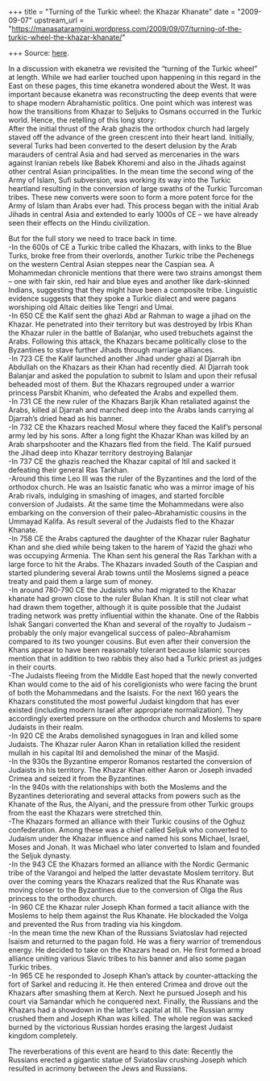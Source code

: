 +++
title = "Turning of the Turkic wheel: the Khazar Khanate"
date = "2009-09-07"
upstream_url = "https://manasataramgini.wordpress.com/2009/09/07/turning-of-the-turkic-wheel-the-khazar-khanate/"

+++
Source: [here](https://manasataramgini.wordpress.com/2009/09/07/turning-of-the-turkic-wheel-the-khazar-khanate/).

In a discussion with ekanetra we revisited the “turning of the Turkic
wheel” at length. While we had earlier touched upon happening in this
regard in the East on these pages, this time ekanetra wondered about the
West. It was important because ekanetra was reconstructing the deep
events that were to shape modern Abrahamistic politics. One point which
was interest was how the transitions from Khazar to Seljuks to Osmans
occurred in the Turkic world. Hence, the retelling of this long story:  
After the initial thrust of the Arab ghazis the orthodox church had
largely staved off the advance of the green crescent into their heart
land. Initially, several Turks had been converted to the desert delusion
by the Arab marauders of central Asia and had served as mercenaries in
the wars against Iranian rebels like Babek Khoremi and also in the
Jihads against other central Asian principalities. In the mean time the
second wing of the Army of Islam, Sufi subversion, was working its way
into the Turkic heartland resulting in the conversion of large swaths of
the Turkic Turcoman tribes. These new converts were soon to form a more
potent force for the Army of Islam than Arabs ever had. This process
began with the initial Arab Jihads in central Asia and extended to early
1000s of CE – we have already seen their effects on the Hindu
civilization.

But for the full story we need to trace back in time.  
-In the 600s of CE a Turkic tribe called the Khazars, with links to the
Blue Turks, broke free from their overlords, another Turkic tribe the
Pechenegs on the western Central Asian steppes near the Caspian sea. A
Mohammedan chronicle mentions that there were two strains amongst them –
one with fair skin, red hair and blue eyes and another like dark-skinned
Indians, suggesting that they might have been a composite tribe.
Linguistic evidence suggests that they spoke a Turkic dialect and were
pagans worshiping old Altaic deities like Tengri and Umai.  
-In 650 CE the Kalif sent the ghazi Abd ar Rahman to wage a jihad on the
Khazar. He penetrated into their territory but was destroyed by Irbis
Khan the Khazar ruler in the battle of Balanjar, who used trebuchets
against the Arabs. Following this attack, the Khazars became politically
close to the Byzantines to stave further Jihads through marriage
alliances.  
-In 723 CE the Kalif launched another Jihad under ghazi al Djarrah ibn
Abdullah on the Khazars as their Khan had recently died. Al Djarrah took
Balanjar and asked the population to submit to Islam and upon their
refusal beheaded most of them. But the Khazars regrouped under a warrior
princess Parsbit Khanim, who defeated the Arabs and expelled them.  
-In 731 CE the new ruler of the Khazars Barjik Khan retaliated against
the Arabs, killed al Djarrah and marched deep into the Arabs lands
carrying al Djarrah’s dried head as his banner.  
-In 732 CE the Khazars reached Mosul where they faced the Kalif’s
personal army led by his sons. After a long fight the Khazar Khan was
killed by an Arab sharpshooter and the Khazars fled from the field. The
Kalif pursued the Jihad deep into Khazar territory destroying Balanjar  
-In 737 CE the ghazis reached the Khazar capital of Itil and sacked it
defeating their general Ras Tarkhan.  
-Around this time Leo III was the ruler of the Byzantines and the lord
of the orthodox church. He was an Isaistic fanatic who was a mirror
image of his Arab rivals, indulging in smashing of images, and started
forcible conversion of Judaists. At the same time the Mohammedans were
also embarking on the conversion of their paleo-Abrahamistic cousins in
the Ummayad Kalifa. As result several of the Judaists fled to the Khazar
Khanate.  
-In 758 CE the Arabs captured the daughter of the Khazar ruler Baghatur
Khan and she died while being taken to the harem of Yazid the ghazi who
was occupying Armenia. The Khan sent his general the Ras Tarkhan with a
large force to hit the Arabs. The Khazars invaded South of the Caspian
and started plundering several Arab towns until the Moslems signed a
peace treaty and paid them a large sum of money.  
-In around 780-790 CE the Judaists who had migrated to the Khazar
khanate had grown close to the ruler Bulan Khan. It is still not clear
what had drawn them together, although it is quite possible that the
Judaist trading network was pretty influential within the khanate. One
of the Rabbis Ishak Sangari converted the Khan and several of the
royalty to Judaism – probably the only major evangelical success of
paleo-Abrahamism compared to its two younger cousins. But even after
their conversion the Khans appear to have been reasonably tolerant
because Islamic sources mention that in addition to two rabbis they also
had a Turkic priest as judges in their courts.  
-The Judaists fleeing from the Middle East hoped that the newly
converted Khan would come to the aid of his coreligionists who were
facing the brunt of both the Mohammedans and the Isaists. For the next
160 years the Khazars constituted the most powerful Judaist kingdom that
has ever existed (including modern Israel after appropriate
normalization). They accordingly exerted pressure on the orthodox church
and Moslems to spare Judaists in their realm.  
-In 920 CE the Arabs demolished synagogues in Iran and killed some
Judaists. The Khazar ruler Aaron Khan in retaliation killed the resident
mullah in his capital Itil and demolished the minar of the Masjid.  
-In the 930s the Byzantine emperor Romanos restarted the conversion of
Judaists in his territory. The Khazar Khan either Aaron or Joseph
invaded Crimea and seized it from the Byzantines.  
-In the 940s with the relationships with both the Moslems and the
Byzantines deteriorating and several attacks from powers such as the
Khanate of the Rus, the Alyani, and the pressure from other Turkic
groups from the east the Khazars were stretched thin.  
-The Khazars formed an alliance with their Turkic cousins of the Oghuz
confederation. Among these was a chief called Seljuk who converted to
Judaism under the Khazar influence and named his sons Michael, Israel,
Moses and Jonah. It was Michael who later converted to Islam and founded
the Seljuk dynasty.  
-In the 943 CE the Khazars formed an alliance with the Nordic Germanic
tribe of the Varangoi and helped the latter devastate Moslem territory.
But over the coming years the Khazars realized that the Rus Khanate was
moving closer to the Byzantines due to the conversion of Olga the Rus
princess to the orthodox church.  
-In 960 CE the Khazar ruler Joseph Khan formed a tacit alliance with the
Moslems to help them against the Rus Khanate. He blockaded the Volga and
prevented the Rus from trading via his kingdom.  
-In the mean time the new Khan of the Russians Sviatoslav had rejected
Isaism and returned to the pagan fold. He was a fiery warrior of
tremendous energy. He decided to take on the Khazars head on. He first
formed a broad alliance uniting various Slavic tribes to his banner and
also some pagan Turkic tribes.  
-In 965 CE he responded to Joseph Khan’s attack by counter-attacking the
fort of Sarkel and reducing it. He then entered Crimea and drove out the
Khazars after smashing them at Kerch. Next he pursued Joseph and his
court via Samandar which he conquered next. Finally, the Russians and
the Khazars had a showdown in the latter’s capital at Itil. The Russian
army crushed them and Joseph Khan was killed. The whole region was
sacked burned by the victorious Russian hordes erasing the largest
Judaist kingdom completely.

The reverberations of this event are heard to this date: Recently the
Russians erected a gigantic statue of Sviatoslav crushing Joseph which
resulted in acrimony between the Jews and Russians.

